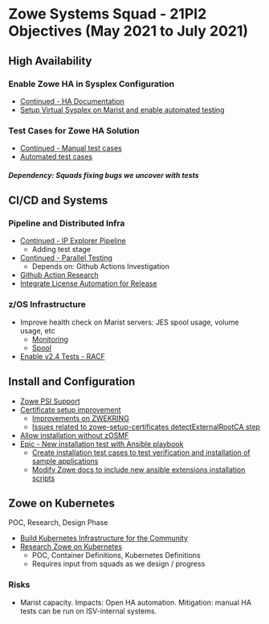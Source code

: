 # Zowe Systems Squad - 21PI2 Objectives (May 2021 to July 2021)

## High Availability 

### Enable Zowe HA in Sysplex Configuration

* [Continued - HA Documentation](https://github.com/zowe/docs-site/issues/1086)
* [Setup Virtual Sysplex on Marist and enable automated testing](https://github.com/zowe/zowe-install-packaging/issues/1479)

### Test Cases for Zowe HA Solution

* [Continued - Manual test cases](https://github.com/zowe/zowe-install-packaging/issues/1476)
* [Automated test cases](https://github.com/zowe/zowe-install-packaging/issues/1476)

##### Dependency: Squads fixing bugs we uncover with tests

## CI/CD and Systems

### Pipeline and Distributed Infra
  
* [Continued - IP Explorer Pipeline](https://github.com/zowe/zowe-install-packaging/issues/1928)
    - Adding test stage
* [Continued - Parallel Testing](https://github.com/zowe/zowe-install-packaging/issues/1751)
    - Depends on: Github Actions Investigation
* [Github Action Research](https://github.com/zowe/zowe-install-packaging/issues/1868)
* [Integrate License Automation for Release](https://github.com/zowe/zowe-install-packaging/issues/1053)

### z/OS Infrastructure

* Improve health check on Marist servers: JES spool usage, volume usage, etc
    - [Monitoring](https://github.com/zowe/zowe-install-packaging/issues/1486)
    - [Spool](https://github.com/zowe/zowe-install-packaging/issues/2042)
* [Enable v2.4 Tests - RACF](https://github.com/zowe/zowe-install-packaging/issues/1397)



## Install and Configuration 

* [Zowe PSI Support](https://github.com/zowe/zowe-install-packaging/issues/1174)
* [Certificate setup improvement](https://github.com/zowe/zowe-install-packaging/issues/2088)
    - [Improvements on ZWEKRING](https://github.com/zowe/zowe-install-packaging/issues/2089)
    - [Issues related to zowe-setup-certificates detectExternalRootCA step](https://github.com/zowe/zowe-install-packaging/issues/2120)
* [Allow installation without zOSMF](https://github.com/zowe/zowe-install-packaging/issues/1976)
* [Epic - New installation test with Ansible playbook](https://github.com/zowe/zowe-install-packaging/issues/1196)
    - [Create installation test cases to test verification and installation of sample applications](https://github.com/zowe/zowe-install-packaging/issues/2067)
    - [Modify Zowe docs to include new ansible extensions installation scripts](https://github.com/zowe/zowe-install-packaging/issues/2068)


## Zowe on Kubernetes 

POC, Research, Design Phase

* [Build Kubernetes Infrastructure for the Community](make-an-issue)
* [Research Zowe on Kubernetes](make-an-issue)
    - POC, Container Definitions, Kubernetes Definitions
    - Requires input from squads as we design / progress


### Risks

* Marist capacity. Impacts: Open HA automation. Mitigation: manual HA tests can be run on ISV-internal systems.